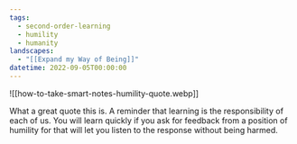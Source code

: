 ```yaml
---
tags:
  - second-order-learning
  - humility
  - humanity
landscapes:
  - "[[Expand my Way of Being]]"
datetime: 2022-09-05T00:00:00
---
```

![[how-to-take-smart-notes-humility-quote.webp]]

What a great quote this is. A reminder that learning is the responsibility of each of us. You will learn quickly if you ask for feedback from a position of humility for that will let you listen to the response without being harmed.
